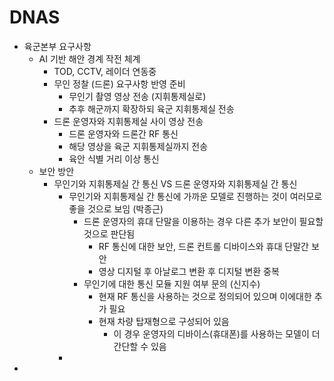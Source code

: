 # DNAS
- 육군본부 요구사항
  - AI 기반 해안 경계 작전 체계
    - TOD, CCTV, 레이더 연동중
    - 무인 정찰 (드론) 요구사항 반영 준비
      - 무인기 촬영 영상 전송 (지휘통제실로)
      - 추후 해군까지 확장하되 육군 지휘통제실 전송
    - 드론 운영자와 지휘통제실 사이 영상 전송
      - 드론 운영자와 드론간 RF 통신
      - 해당 영상을 육군 지휘통제실까지 전송
      - 육안 식별 거리 이상 통신 
  - 보안 방안
    - 무인기와 지휘통제실 간 통신 VS 드론 운영자와 지휘통제실 간 통신
      - 무인기와 지휘통제실 간 통신에 가까운 모델로 진행하는 것이 여러모로 좋을 것으로 보임 (박종근)
        - 드론 운영자의 휴대 단말을 이용하는 경우 다른 추가 보안이 필요할 것으로 판단됨
          - RF 통신에 대한 보안, 드론 컨트롤 디바이스와 휴대 단말간 보안
          - 영상 디지털 후 아날로그 변환 후 디지털 변환 중복
        - 무인기에 대한 통신 모듈 지원 여부 문의 (신지수)
          - 현재 RF 통신을 사용하는 것으로 정의되어 있으며 이에대한 추가 필요
          - 현재 차량 탑재형으로 구성되어 있음
            - 이 경우 운영자의 디바이스(휴대폰)를 사용하는 모델이 더 간단할 수 있음
      - 
- 
